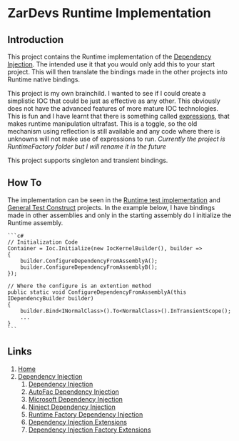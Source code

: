 # ZarDevs Runtime Implementation

## Introduction

This project contains the Runtime implementation of the [Dependency Injection](..\ZarDevs.DependencyInjection\README.md). The intended use it that you would only add this to your start project. This will then translate the bindings made in the other projects into Runtime native bindings.

This project is my own brainchild. I wanted to see if I could create a simplistic IOC that could be just as effective as any other. This obviously does not have the advanced features of more mature IOC technologies. This is fun and I have learnt that there is something called [expressions](https://docs.microsoft.com/en-us/dotnet/api/system.linq.expressions.expression?view=net-5.0), that makes runtime manipulation ultrafast. This is a toggle, so the old mechanism using reflection is still available and any code where there is unknowns will not make use of expressions to run. _Currently the project is RuntimeFactory folder but I will rename it in the future_

This project supports singleton and transient bindings.

## How To

The implementation can be seen in the [Runtime test implementation](..\..\tests\ZarDevs.DependencyInjection.RuntimeFactory.Tests) and [General Test Construct](..\..\tests\ZarDevs.DependencyInjection.Tests) projects. In the example below, I have bindings made in other assemblies and only in the starting assembly do I initialize the Runtime assembly.

    ```c#
    // Initialization Code
    Container = Ioc.Initialize(new IocKernelBuilder(), builder =>
    {
        builder.ConfigureDependencyFromAssemblyA();
        builder.ConfigureDependencyFromAssemblyB();
    });

    // Where the configure is an extention method
    public static void ConfigureDependencyFromAssemblyA(this IDependencyBuilder builder)
    {
        builder.Bind<INormalClass>().To<NormalClass>().InTransientScope();
        ...
    }
    ```

## Links

1. [Home](../../../README.md)
1. [Dependency Injection](../../README.md)
    1. [Dependency Injection](../ZarDevs.DependencyInjection/README.md)
    1. [AutoFac Dependency Injection](../ZarDevs.DependencyInjection.AutoFac/README.md)
    1. [Microsoft Dependency Injection](../ZarDevs.DependencyInjection.Microsoft/README.md)
    1. [Ninject Dependency Injection](../ZarDevs.DependencyInjection.Ninject/README.md)
    1. [Runtime Factory Dependency Injection](../ZarDevs.DependencyInjection.RuntimeFactory/README.md)
    1. [Dependency Injection Extensions](../ZarDevs.DependencyInjection.Extensions/README.md)
    1. [Dependency Injection Factory Extensions](../ZarDevs.DependencyInjection.Extensions.Factory/README.md)